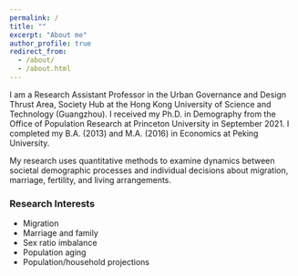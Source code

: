 ```yaml
---
permalink: /
title: ""
excerpt: "About me"
author_profile: true
redirect_from: 
  - /about/
  - /about.html
---
```


I am a Research Assistant Professor in the Urban Governance and Design Thrust Area, Society Hub at the Hong Kong University of Science and Technology (Guangzhou). I received my Ph.D. in Demography from the Office of Population Research at Princeton University in September 2021. I completed my B.A. (2013) and M.A. (2016) in Economics at Peking University.   

My research uses quantitative methods to examine dynamics between societal demographic processes and individual decisions about migration, marriage, fertility, and living arrangements.  


### Research Interests
- Migration
- Marriage and family 
- Sex ratio imbalance
- Population aging
- Population/household projections

